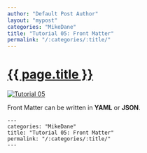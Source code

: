 ```yaml
---
author: "Default Post Author"
layout: "mypost"
categories: "MikeDane"
title: "Tutorial 05: Front Matter"
permalink: "/:categories/:title/"
---
```


# [{{ page.title }}](https://youtu.be/ZtEbGztktvc)

[![Tutorial 05](https://img.youtube.com/vi/ZtEbGztktvc/0.jpg)](https://www.youtube.com/watch?v=ZtEbGztktvc)

Front Matter can be written in **YAML** or **JSON**.

```
---
categories: "MikeDane"
title: "Tutorial 05: Front Matter"
permalink: "/:categories/:title/"
---
```

